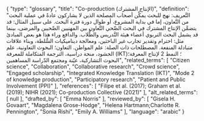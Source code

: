 {
    "type": "glossary",
    "title": "Co-production (الإنتاج المشترك)",
    "definition": "التَّعريف: ‏نهج للبحث يمكِّن أصحاب المصلحة الذين لا يشاركون عادةً في عملية البحث من التَّعاون، إما في بداية المشروع، أو طوال دورة فترة البحث. على سبيل المثال: قد يتضمَّن الإنتاج المشترك في البحث الصِّحي التَّعاون بين المهنيين الصِّحيين والمرضى، بينما قد يشمل البحث التربوي أعضاء هيئة التَّدريس والطُّلاب. والدافع وراء هذا هو بعض المبادئ مثل: احترام وتقدير تجارب غير الباحثين، ومعالجة ديناميكيات السُّلطة، وبناء علاقات متبادلة المنفعة. المصطلحات ذات الصلة: علم المواطن.  التعاون؛  البحوث التعاونية،  علم الحشود،  منحة دراسية،  الترجمة المتكاملة للمعرفة (IKT)؛  النمط 2 لإنتاج المعرفة؛  البحوث التشاركية، عيّنة ومجتمع الدّراسة المساهمين",
    "related_terms": [
        "Citizen science",
        "Collaboration",
        "Collaborative research",
        "Crowd science",
        "Engaged scholarship",
        "Integrated Knowledge Translation (IKT)",
        "Mode 2 of knowledge production",
        "Participatory research",
        "Patient and Public Involvement (PPI)"
    ],
    "references": [
        "Filipe et al. (2017); Graham et al. (2019); NIHR (2021); Co-production Collective (2021)"
    ],
    "alt_related_terms": [
        null
    ],
    "drafted_by": [
        "Emma Norris"
    ],
    "reviewed_by": [
        "Gisela H. Govaart",
        "Magdalena Grose-Hodge",
        "Helena Hartmann;Charlotte R. Pennington",
        "Sonia Rishi",
        "Emily A. Williams"
    ],
    "language": "arabic"
}